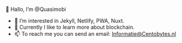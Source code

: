  👋 Hallo, I’m @Quasimobi 
- 👀 I’m interested in Jekyll, Netlify, PWA, Nuxt.
- 🌱 Currently I like to learn more about blockchain.
- 📫 To reach me you can send an email: Informatie@Centobytes.nl

<!---
Quasimobi/Quasimobi is a ✨ special ✨ repository because its `README.md` (this file) appears on your GitHub profile.
You can click the Preview link to take a look at your changes.
--->
